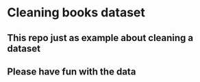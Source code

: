 # Cleaning books dataset

## This repo just as example about cleaning a dataset 

## Please have fun with the data